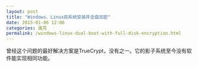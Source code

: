```yaml
---
layout: post
title: "Windows、Linux双系统安装并全盘加密"
date: 2015-01-06 12:06
categories: 進芫
permalink: /windows-linux-dual-boot-with-full-disk-encryption.html
---
```


曾经这个问题的最好解决方案是TrueCrypt，没有之一。它的影子系统至今没有软件能实现相同功能。

